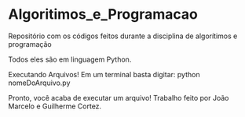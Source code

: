 # Algoritimos_e_Programacao
Repositório com os códigos feitos durante a disciplina de algorítimos e programação 

Todos eles são em linguagem Python.

Executando Arquivos!
Em um terminal basta digitar:
python nomeDoArquivo.py

Pronto, você acaba de executar um arquivo!
Trabalho feito por João Marcelo e Guilherme Cortez.
